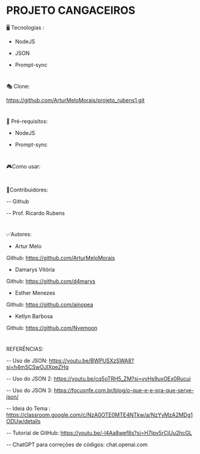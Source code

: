 # PROJETO CANGACEIROS   

🖥️ Tecnologias :

 - NodeJS

 - JSON

 - Prompt-sync
#
🎭 Clone:

 https://github.com/ArturMeloMorais/projeto_rubens1.git
#
📝 Pré-requisitos:

 - NodeJS
   
 - Prompt-sync
#
🎮Como usar:


#
👥Contribuidores: 

 -- Github
 
 -- Prof. Ricardo Rubens
#
✅Autores:

- Artur Melo
  
Github:  https://github.com/ArturMeloMorais

- Damarys Vitória
  
Github: https://github.com/d4marys

- Esther Menezes
  
Github: https://github.com/ainopea

- Ketlyn Barbosa
  
Github: https://github.com/Nyemoon
#
REFERÊNCIAS:

-- Uso de JSON: https://youtu.be/BWPUSXzSWA8?si=h4mSCSwOJIXpeZHq

-- Uso do JSON 2: https://youtu.be/cq5oTRH5_ZM?si=vvHs9uxOEx0Rucui

-- Uso do JSON 3: https://focusnfe.com.br/blog/o-que-e-e-pra-que-serve-json/

-- Ideia do Tema : https://classroom.google.com/c/NzA0OTE0MTE4NTkw/a/NzYyMzA2MDg1ODUw/details

-- Tutorial de GitHub: https://youtu.be/-l4Aa8wef8s?si=H7Ipv5rCjUu2hcGL

-- ChatGPT para correções de códigos: chat.openai.com
